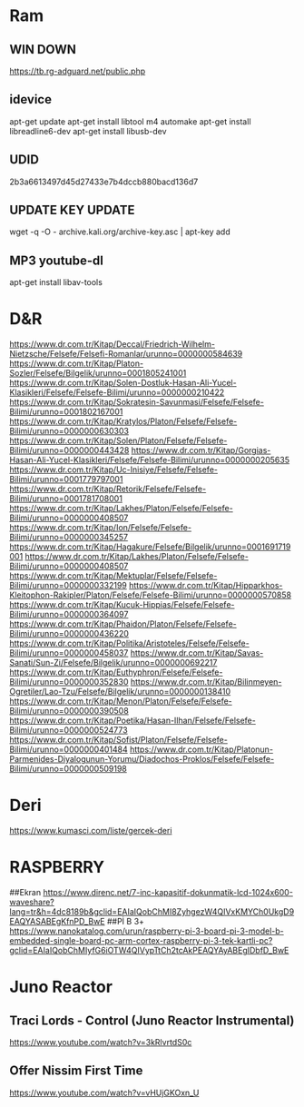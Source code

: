 # Ram
## WIN DOWN
https://tb.rg-adguard.net/public.php 


## idevice
apt-get update
apt-get install libtool m4 automake
apt-get install libreadline6-dev
apt-get install libusb-dev

## UDID
2b3a6613497d45d27433e7b4dccb880bacd136d7

## UPDATE KEY UPDATE
wget -q -O - archive.kali.org/archive-key.asc | apt-key add

## MP3 youtube-dl
apt-get install libav-tools

# D&R
https://www.dr.com.tr/Kitap/Deccal/Friedrich-Wilhelm-Nietzsche/Felsefe/Felsefi-Romanlar/urunno=0000000584639
https://www.dr.com.tr/Kitap/Platon-Sozler/Felsefe/Bilgelik/urunno=0001805241001
https://www.dr.com.tr/Kitap/Solen-Dostluk-Hasan-Ali-Yucel-Klasikleri/Felsefe/Felsefe-Bilimi/urunno=0000000210422
https://www.dr.com.tr/Kitap/Sokratesin-Savunmasi/Felsefe/Felsefe-Bilimi/urunno=0001802167001
https://www.dr.com.tr/Kitap/Kratylos/Platon/Felsefe/Felsefe-Bilimi/urunno=0000000630303
https://www.dr.com.tr/Kitap/Solen/Platon/Felsefe/Felsefe-Bilimi/urunno=0000000443428
https://www.dr.com.tr/Kitap/Gorgias-Hasan-Ali-Yucel-Klasikleri/Felsefe/Felsefe-Bilimi/urunno=0000000205635
https://www.dr.com.tr/Kitap/Uc-Inisiye/Felsefe/Felsefe-Bilimi/urunno=0001779797001
https://www.dr.com.tr/Kitap/Retorik/Felsefe/Felsefe-Bilimi/urunno=0001781708001
https://www.dr.com.tr/Kitap/Lakhes/Platon/Felsefe/Felsefe-Bilimi/urunno=0000000408507
https://www.dr.com.tr/Kitap/Ion/Felsefe/Felsefe-Bilimi/urunno=0000000345257
https://www.dr.com.tr/Kitap/Hagakure/Felsefe/Bilgelik/urunno=0001691719001
https://www.dr.com.tr/Kitap/Lakhes/Platon/Felsefe/Felsefe-Bilimi/urunno=0000000408507
https://www.dr.com.tr/Kitap/Mektuplar/Felsefe/Felsefe-Bilimi/urunno=0000000332199
https://www.dr.com.tr/Kitap/Hipparkhos-Kleitophon-Rakipler/Platon/Felsefe/Felsefe-Bilimi/urunno=0000000570858
https://www.dr.com.tr/Kitap/Kucuk-Hippias/Felsefe/Felsefe-Bilimi/urunno=0000000364097
https://www.dr.com.tr/Kitap/Phaidon/Platon/Felsefe/Felsefe-Bilimi/urunno=0000000436220
https://www.dr.com.tr/Kitap/Politika/Aristoteles/Felsefe/Felsefe-Bilimi/urunno=0000000458037
https://www.dr.com.tr/Kitap/Savas-Sanati/Sun-Zi/Felsefe/Bilgelik/urunno=0000000692217
https://www.dr.com.tr/Kitap/Euthyphron/Felsefe/Felsefe-Bilimi/urunno=0000000352830
https://www.dr.com.tr/Kitap/Bilinmeyen-Ogretiler/Lao-Tzu/Felsefe/Bilgelik/urunno=0000000138410
https://www.dr.com.tr/Kitap/Menon/Platon/Felsefe/Felsefe-Bilimi/urunno=0000000390508
https://www.dr.com.tr/Kitap/Poetika/Hasan-Ilhan/Felsefe/Felsefe-Bilimi/urunno=0000000524773
https://www.dr.com.tr/Kitap/Sofist/Platon/Felsefe/Felsefe-Bilimi/urunno=0000000401484
https://www.dr.com.tr/Kitap/Platonun-Parmenides-Diyalogunun-Yorumu/Diadochos-Proklos/Felsefe/Felsefe-Bilimi/urunno=0000000509198

#  Deri
https://www.kumasci.com/liste/gercek-deri

# RASPBERRY
##Ekran
https://www.direnc.net/7-inc-kapasitif-dokunmatik-lcd-1024x600-waveshare?lang=tr&h=4dc8189b&gclid=EAIaIQobChMI8ZyhgezW4QIVxKMYCh0UkgD9EAQYASABEgKfnPD_BwE
##Pİ B 3+
https://www.nanokatalog.com/urun/raspberry-pi-3-board-pi-3-model-b-embedded-single-board-pc-arm-cortex-raspberry-pi-3-tek-kartli-pc?gclid=EAIaIQobChMIyfG6iOTW4QIVypTtCh2tcAkPEAQYAyABEgIDbfD_BwE



# Juno Reactor
## Traci Lords - Control (Juno Reactor Instrumental)

https://www.youtube.com/watch?v=3kRlvrtdS0c

## Offer Nissim First Time

https://www.youtube.com/watch?v=vHUjGKOxn_U




